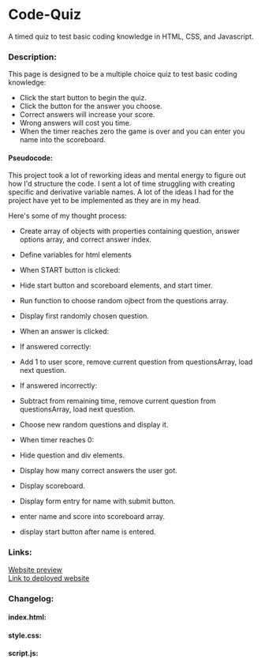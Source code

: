 # Code-Quiz
A timed quiz to test basic coding knowledge in HTML, CSS, and Javascript.

### Description:
This page is designed to be a multiple choice quiz to test basic coding knowledge:
- Click the start button to begin the quiz.
- Click the button for the answer you choose.
- Correct answers will increase your score.
- Wrong answers will cost you time.
- When the timer reaches zero the game is over and you can enter you name into the scoreboard.


#### Pseudocode:
This project took a lot of reworking ideas and mental energy to figure out how I'd structure the code.
I sent a lot of time struggling with creating specific and derivative variable names.
A lot of the ideas I had for the project have yet to be implemented as they are in my head. 

Here's some of my thought process:
- Create array of objects with properties containing question, answer options array, and correct answer index.
- Define variables for html elements

- When START button is clicked:
- Hide start button and scoreboard elements, and start timer.
- Run function to choose random ojbect from the questions array.
- Display first randomly chosen question.

- When an answer is clicked:
- If answered correctly: 
- Add 1 to user score, remove current question from questionsArray, load next question.
- If answered incorrectly:
- Subtract from remaining time, remove current question from questionsArray, load next question.
- Choose new random questions and display it.

- When timer reaches 0:
- Hide question and div elements.
- Display how many correct answers the user got.
- Display scoreboard.
- Display form entry for name with submit button.
- enter name and score into scoreboard array.
- display start button after name is entered.


### Links:
[Website preview](./preview.png)<br>
[Link to deployed website](https://monsaltus.github.io/Code-Quiz/)

### Changelog:
#### index.html:
#### style.css:
#### script.js: